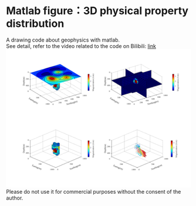 # Matlab figure：3D physical property distribution
A drawing code about geophysics with matlab.\
See detail, refer to the video related to the code on Bilibili:
[link](https://www.bilibili.com/video/BV13P4y1H7ns?spm_id_from=333.999.0.0)\
![image name](https://github.com/jianxiange/Matlab_figure_3D_physical_property_distribution1/blob/main/figure.png)
Please do not use it for commercial purposes without the consent of the author.
